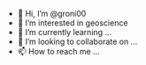 - 👋 Hi, I’m @groni00
- 👀 I’m interested in geoscience
- 🌱 I’m currently learning ...
- 💞️ I’m looking to collaborate on ...
- 📫 How to reach me ...

<!---
groni00/groni00 is a ✨ special ✨ repository because its `README.md` (this file) appears on your GitHub profile.
You can click the Preview link to take a look at your changes.
--->
